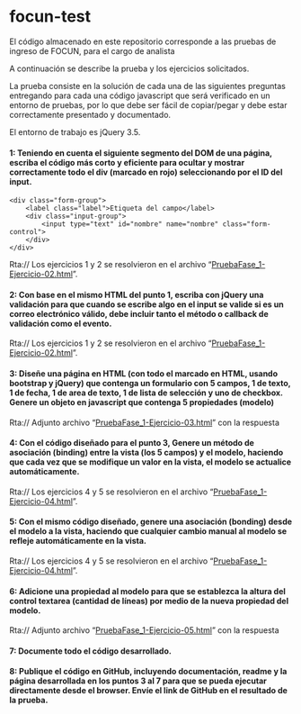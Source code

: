 # focun-test
El código almacenado en este repositorio corresponde a las pruebas de ingreso de FOCUN, para el cargo de analista

A continuación se describe la prueba y los ejercicios solicitados.

La prueba consiste en la solución de cada una de las siguientes preguntas entregando para cada una código javascript que será verificado en un entorno de pruebas, por lo que debe ser fácil de copiar/pegar y debe estar correctamente presentado y documentado.

El entorno de trabajo es jQuery 3.5.

#### 1: Teniendo en cuenta el siguiente segmento del DOM de una página, escriba el código más corto y eficiente para ocultar y mostrar correctamente todo el div (marcado en rojo) seleccionando por el ID del input.

```
<div class="form-group">
    <label class="label">Etiqueta del campo</label>
    <div class="input-group">
        <input type="text" id="nombre" name="nombre" class="form-control">
    </div>
</div>
```
Rta:// Los ejercicios 1 y 2 se resolvieron en el archivo “<a href="https://hegariro.github.io/focun-test/PruebaFase_1-Ejercicio-02.html">PruebaFase_1-Ejercicio-02.html</a>”.

#### 2: Con base en el mismo HTML del punto 1, escriba con jQuery una validación para que cuando se escribe algo en el input se valide si es un correo electrónico válido, debe incluir tanto el método o callback de validación como el evento.

Rta:// Los ejercicios 1 y 2 se resolvieron en el archivo “<a href="https://hegariro.github.io/focun-test/PruebaFase_1-Ejercicio-02.html">PruebaFase_1-Ejercicio-02.html</a>”.

#### 3: Diseñe una página en HTML (con todo el marcado en HTML, usando bootstrap y jQuery) que contenga un formulario con 5 campos, 1 de texto, 1 de fecha, 1 de area de texto, 1 de lista de selección y uno de checkbox. Genere un objeto en javascript que contenga 5 propiedades (modelo)

Rta:// Adjunto archivo “<a href="https://hegariro.github.io/focun-test/PruebaFase_1-Ejercicio-03.html">PruebaFase_1-Ejercicio-03.html</a>” con la respuesta

#### 4: Con el código diseñado para el punto 3, Genere un método de asociación (binding) entre la vista (los 5 campos) y el modelo, haciendo que cada vez que se modifique un valor en la vista, el modelo se actualice automáticamente.

Rta:// Los ejercicios 4 y 5 se resolvieron en el archivo “<a href="https://hegariro.github.io/focun-test/PruebaFase_1-Ejercicio-04.html">PruebaFase_1-Ejercicio-04.html</a>”.

#### 5: Con el mismo código diseñado, genere una asociación (bonding) desde el modelo a la vista, haciendo que cualquier cambio manual al modelo se refleje automáticamente en la vista.

Rta:// Los ejercicios 4 y 5 se resolvieron en el archivo “<a href="https://hegariro.github.io/focun-test/PruebaFase_1-Ejercicio-04.html">PruebaFase_1-Ejercicio-04.html</a>”.

#### 6: Adicione una propiedad al modelo para que se establezca la altura del control textarea (cantidad de líneas) por medio de la nueva propiedad del modelo.
Rta:// Adjunto archivo “<a href="https://hegariro.github.io/focun-test/PruebaFase_1-Ejercicio-05.html">PruebaFase_1-Ejercicio-05.html</a>” con la respuesta

#### 7: Documente todo el código desarrollado.

#### 8: Publique el código en GitHub, incluyendo documentación, readme y la página desarrollada en los puntos 3 al 7 para que se pueda ejecutar directamente desde el browser. Envíe el link de GitHub en el resultado de la prueba.
